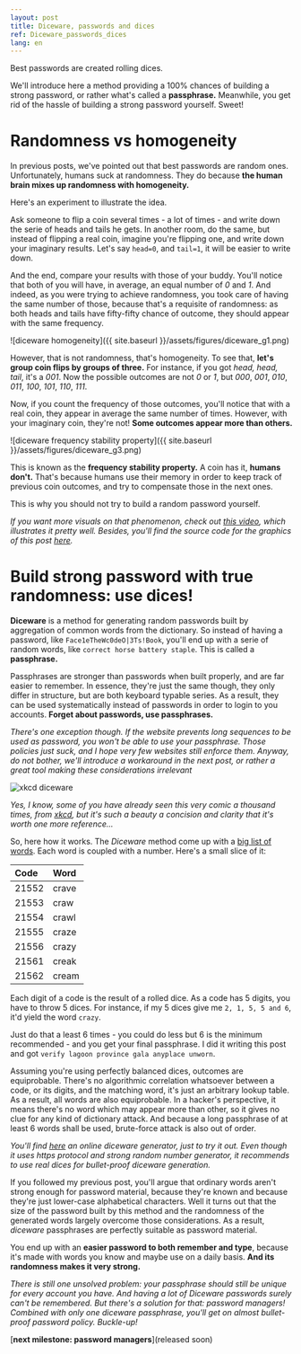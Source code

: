 ```yaml
---
layout: post
title: Diceware, passwords and dices
ref: Diceware_passwords_dices
lang: en
---
```


Best passwords are created rolling dices.

We'll introduce here a method providing a 100% chances of building a strong password, or rather what's called a **passphrase.** Meanwhile, you get rid of the hassle of building a strong password yourself. Sweet!

# Randomness vs homogeneity

In previous posts, we've pointed out that best passwords are random ones. Unfortunately, humans suck at randomness. They do because **the human brain mixes up randomness with homogeneity.**

Here's an experiment to illustrate the idea.

Ask someone to flip a coin several times - a lot of times - and write down the serie of heads and tails he gets. In another room, do the same, but instead of flipping a real coin, imagine you're flipping one, and write down your imaginary results. Let's say `head=0`, and `tail=1`, it will be easier to write down.

And the end, compare your results with those of your buddy. You'll notice that both of you will have, in average, an equal number of *0* and *1*. And indeed, as you were trying to achieve randomness, you took care of having the same number of those, because that's a requisite of randomness: as both heads and tails have fifty-fifty chance of outcome, they should appear with the same frequency.

![diceware homogeneity]({{ site.baseurl }}/assets/figures/diceware_g1.png)

However, that is not randomness, that's homogeneity. To see that, **let's group coin flips by groups of three.** For instance, if you got *head, head, tail*, it's a *001*. Now the possible outcomes are not *0* or *1*, but *000*, *001*, *010*, *011*, *100*, *101*, *110*, *111*.

Now, if you count the frequency of those outcomes, you'll notice that with a real coin, they appear in average the same number of times. However, with your imaginary coin, they're not! **Some outcomes appear more than others.**

![diceware frequency stability property]({{ site.baseurl }}/assets/figures/diceware_g3.png)

This is known as the **frequency stability property.** A coin has it, **humans don't.** That's because humans use their memory in order to keep track of previous coin outcomes, and try to compensate those in the next ones.

This is why you should not try to build a random password yourself.

*If you want more visuals on that phenomenon, check out [this video](https://www.youtube.com/watch?v=H2lJLXS3AYM), which illustrates it pretty well. Besides, you'll find the source code for the graphics of this post [here](https://raw.githubusercontent.com/CharlesAracil/charlesaracil.github.io/master/assets/python/diceware.py).*

# Build strong password with true randomness: use dices!

**Diceware** is a method for generating random passwords built by aggregation of common words from the dictionary. So instead of having a password, like `Face1eTheWc0deO|3Ts!Book`, you'll end up with a serie of random words, like `correct horse battery staple`. This is called a **passphrase.**

Passphrases are stronger than passwords when built properly, and are far easier to remember. In essence, they're just the same though, they only differ in structure, but are both keyboard typable series. As a result, they can be used systematically instead of passwords in order to login to you accounts. **Forget about passwords, use passphrases.**

*There's one exception though. If the website prevents long sequences to be used as password, you won't be able to use your passphrase. Those policies just suck, and I hope very few websites still enforce them. Anyway, do not bother, we'll introduce a workaround in the next post, or rather a great tool making these considerations irrelevant*

![xkcd diceware](http://imgs.xkcd.com/comics/password_strength.png)

*Yes, I know, some of you have already seen this very comic a thousand times, from [xkcd](https://xkcd.com/936/), but it's such a beauty a concision and clarity that it's worth one more reference...*

So, here how it works. The *Diceware* method come up with a [big list of words](http://world.std.com/~reinhold/diceware.wordlist.asc). Each word is coupled with a number. Here's a small slice of it:

| Code           | Word          |
| :------------- | :------------- |
| 21552          | crave          |
| 21553          | craw           |
| 21554          | crawl          |
| 21555          | craze          |
| 21556          | crazy          |
| 21561          | creak          |
| 21562          | cream          |

Each digit of a code is the result of a rolled dice. As a code has 5 digits, you have to throw 5 dices. For instance, if my 5 dices give me `2, 1, 5, 5 and 6`, it'd yield the word `crazy`.

Just do that a least 6 times - you could do less but 6 is the minimum recommended - and you get your final passphrase. I did it writing this post and got `verify lagoon province gala anyplace unworn`.

Assuming you're using perfectly balanced dices, outcomes are equiprobable. There's no algorithmic correlation whatsoever between a code, or its digits, and the matching word, it's just an arbitrary lookup table. As a result, all words are also equiprobable. In a hacker's perspective, it means there's no word which may appear more than other, so it gives no clue for any kind of dictionary attack. And because a long passphrase of at least 6 words shall be used, brute-force attack is also out of order.

*You'll find [here](https://www.rempe.us/diceware/#eff) an online diceware generator, just to try it out. Even though it uses https protocol and strong random number generator, it recommends to use real dices for bullet-proof diceware generation.*

If you followed my previous post, you'll argue that ordinary words aren't strong enough for password material, because they're known and because they're just lower-case alphabetical characters. Well it turns out that the size of the password built by this method and the randomness of the generated words largely overcome those considerations. As a result, *diceware* passphrases are perfectly suitable as password material.

You end up with an **easier password to both remember and type**, because it's made with words you know and maybe use on a daily basis. **And its randomness makes it very strong.**

*There is still one unsolved problem: your passphrase should still be unique for every account you have. And having a lot of Diceware passwords surely can't be remembered. But there's a solution for that: password managers! Combined with only one diceware passphrase, you'll get on almost bullet-proof password policy. Buckle-up!*

[**next milestone: password managers**](released soon)
